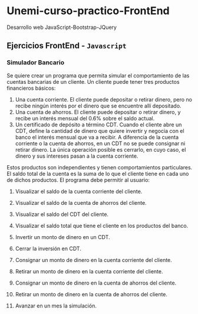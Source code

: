 # Unemi-curso-practico-FrontEnd
Desarrollo web JavaScript-Bootstrap-JQuery
## Ejercicios FrontEnd - `Javascript`
### Simulador Bancario
Se quiere crear un programa que permita simular el comportamiento de las cuentas bancarias de un cliente. Un cliente puede tener tres productos financieros básicos:
1.	Una cuenta corriente. El cliente puede depositar o retirar dinero, pero no recibe ningún interés por el dinero que se encuentre allí depositado.
2.	Una cuenta de ahorros. El cliente puede depositar o retirar dinero, y recibe un interés mensual del 0.6% sobre el saldo actual.
3.	Un certificado de depósito a término CDT. Cuando el cliente abre un CDT, define la cantidad de dinero que quiere invertir y negocia con el banco el interés mensual que va a recibir. A diferencia de la cuenta corriente o la cuenta de ahorros, en un CDT no se puede consignar ni retirar dinero. La única operación posible es cerrarlo, en cuyo caso, el dinero y sus intereses pasan a la cuenta corriente.


Estos productos son independientes y tienen comportamientos particulares. El saldo total de la cuenta es la suma de lo que el cliente tiene en cada uno de dichos productos.
El programa debe permitir al usuario:
1.	Visualizar el saldo de la cuenta corriente del cliente.

2.	Visualizar el saldo de la cuenta de ahorros del cliente.

3.	Visualizar el saldo del CDT del cliente.

4.	Visualizar el saldo total que tiene el cliente en los productos del banco.

5.	Invertir un monto de dinero en un CDT.

6.	Cerrar la inversión en CDT.

7.	Consignar un monto de dinero en la cuenta corriente del cliente.

8.	Retirar un monto de dinero en la cuenta corriente del cliente.

9.	Consignar un monto de dinero en la cuenta de ahorros del cliente.

10.	Retirar un monto de dinero en la cuenta de ahorros del cliente.

11.	Avanzar en un mes la simulación.
